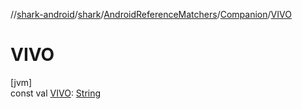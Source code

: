 //[shark-android](../../../../index.md)/[shark](../../index.md)/[AndroidReferenceMatchers](../index.md)/[Companion](index.md)/[VIVO](-v-i-v-o.md)

# VIVO

[jvm]\
const val [VIVO](-v-i-v-o.md): [String](https://kotlinlang.org/api/latest/jvm/stdlib/kotlin/-string/index.html)
